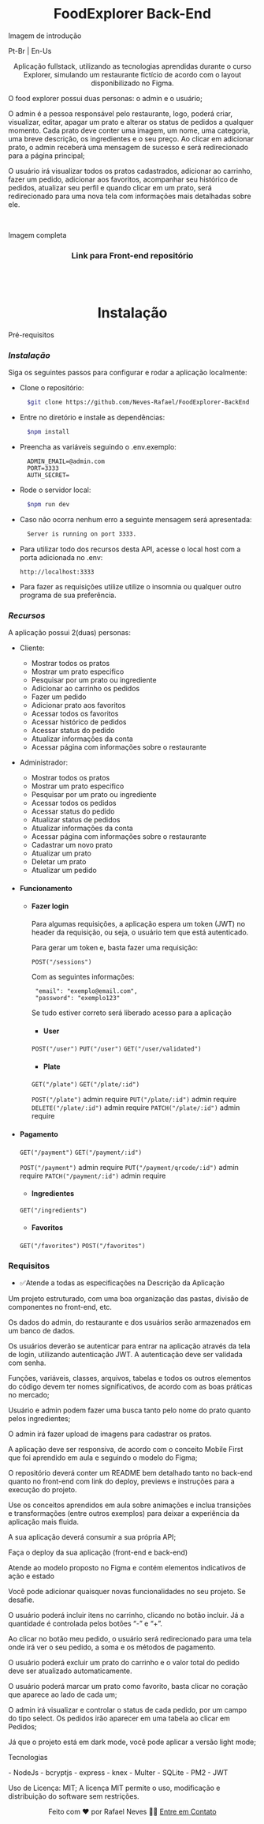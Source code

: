 <h1 align="center">FoodExplorer Back-End</h1>

<p>Imagem de introdução</p>

<p>Pt-Br | En-Us</p>

<p align="center">Aplicação fullstack, utilizando as tecnologias aprendidas durante o curso Explorer, simulando um restaurante fictício de acordo com o layout disponibilizado no Figma.

O food explorer possui duas personas: o admin e o usuário;

O admin é a pessoa responsável pelo restaurante, logo, poderá criar, visualizar, editar, apagar um prato e alterar os status de pedidos a qualquer momento. Cada prato deve conter uma imagem, um nome, uma categoria, uma breve descrição, os ingredientes e o seu preço. Ao clicar em adicionar prato, o admin receberá uma mensagem de sucesso e será redirecionado para a página principal;

O usuário irá visualizar todos os pratos cadastrados, adicionar ao carrinho, fazer um pedido, adicionar aos favoritos, acompanhar seu histórico de pedidos, atualizar seu perfil e quando clicar em um prato, será redirecionado para uma nova tela com informações mais detalhadas sobre ele.</p>
<br/>

<p>Imagem completa</p>

<h3 align="center">Link para Front-end repositório</h3>
<br/>
<br/>

<h1 align="center">Instalação</h1>

<p>Pré-requisitos</p>

### _Instalação_

Siga os seguintes passos para configurar e rodar a aplicação localmente:

- Clone o repositório:

  ```bash
    $git clone https://github.com/Neves-Rafael/FoodExplorer-BackEnd
  ```

- Entre no diretório e instale as dependências:

  ```bash
    $npm install
  ```

- Preencha as variáveis seguindo o .env.exemplo:

  ```JS
    ADMIN_EMAIL=@admin.com
    PORT=3333
    AUTH_SECRET=
  ```

- Rode o servidor local:

  ```bash
    $npm run dev
  ```

- Caso não ocorra nenhum erro a seguinte mensagem será apresentada:

  ```bash
    Server is running on port 3333.
  ```

- Para utilizar todo dos recursos desta API, acesse o local host com a porta adicionada no .env:

  `http://localhost:3333`

- Para fazer as requisições utilize utilize o insomnia ou qualquer outro programa de sua preferência.

### _Recursos_

A aplicação possui 2(duas) personas:

- Cliente:

  - Mostrar todos os pratos
  - Mostrar um prato especifico
  - Pesquisar por um prato ou ingrediente
  - Adicionar ao carrinho os pedidos
  - Fazer um pedido
  - Adicionar prato aos favoritos
  - Acessar todos os favoritos
  - Acessar histórico de pedidos
  - Acessar status do pedido
  - Atualizar informações da conta
  - Acessar página com informações sobre o restaurante

- Administrador:

  - Mostrar todos os pratos
  - Mostrar um prato especifico
  - Pesquisar por um prato ou ingrediente
  - Acessar todos os pedidos
  - Acessar status do pedido
  - Atualizar status de pedidos
  - Atualizar informações da conta
  - Acessar página com informações sobre o restaurante
  - Cadastrar um novo prato
  - Atualizar um prato
  - Deletar um prato
  - Atualizar um pedido

- #### **Funcionamento**

  - #### **Fazer login**

    Para algumas requisições, a aplicação espera um token (JWT) no header da requisição, ou seja, o usuário tem que está autenticado.

    Para gerar um token e, basta fazer uma requisição:

    `POST("/sessions")`

    Com as seguintes informações:

    ```
     "email": "exemplo@email.com",
     "password": "exemplo123"
    ```

    Se tudo estiver correto será liberado acesso para a aplicação

    - #### **User**

    `POST("/user")`
    `PUT("/user")`
    `GET("/user/validated")`

    - #### **Plate**

    `GET("/plate")`
    `GET("/plate/:id")`

    `POST("/plate")` admin require
    `PUT("/plate/:id")` admin require
    `DELETE("/plate/:id")` admin require
    `PATCH("/plate/:id")` admin require

- #### **Pagamento**

  `GET("/payment")`
  `GET("/payment/:id")`

  `POST("/payment")` admin require
  `PUT("/payment/qrcode/:id")` admin require
  `PATCH("/payment/:id")` admin require

  - #### **Ingredientes**

  `GET("/ingredients")`

  - #### **Favoritos**

  `GET("/favorites")`
  `POST("/favorites")`

### Requisitos

- ✅Atende a todas as especificações na Descrição da Aplicação

Um projeto estruturado, com uma boa organização das pastas, divisão de componentes no front-end, etc.

Os dados do admin, do restaurante e dos usuários serão armazenados em um banco de dados.

Os usuários deverão se autenticar para entrar na aplicação através da tela de login, utilizando autenticação JWT. A autenticação deve ser validada com senha.

Funções, variáveis, classes, arquivos, tabelas e todos os outros elementos do código devem ter nomes significativos, de acordo com as boas práticas no mercado;

Usuário e admin podem fazer uma busca tanto pelo nome do prato quanto pelos ingredientes;

O admin irá fazer upload de imagens para cadastrar os pratos.

A aplicação deve ser responsiva, de acordo com o conceito Mobile First que foi aprendido em aula e seguindo o modelo do Figma;

O repositório deverá conter um README bem detalhado tanto no back-end quanto no front-end com link do deploy, previews e instruções para a execução do projeto.

Use os conceitos aprendidos em aula sobre animações e inclua transições e transformações (entre outros exemplos) para deixar a experiência da aplicação mais fluida.

A sua aplicação deverá consumir a sua própria API;

Faça o deploy da sua aplicação (front-end e back-end)

Atende ao modelo proposto no Figma e contém elementos indicativos de ação e estado

Você pode adicionar quaisquer novas funcionalidades no seu projeto. Se desafie.

O usuário poderá incluir itens no carrinho, clicando no botão incluir. Já a quantidade é controlada pelos botões “-” e “+”.

Ao clicar no botão meu pedido, o usuário será redirecionado para uma tela onde irá ver o seu pedido, a soma e os métodos de pagamento.

O usuário poderá excluir um prato do carrinho e o valor total do pedido deve ser atualizado automaticamente.

O usuário poderá marcar um prato como favorito, basta clicar no coração que aparece ao lado de cada um;

O admin irá visualizar e controlar o status de cada pedido, por um campo do tipo select. Os pedidos irão aparecer em uma tabela ao clicar em Pedidos;

Já que o projeto está em dark mode, você pode aplicar a versão light mode;

<p>Tecnologias</p>
- NodeJs
- bcryptjs
- express
- knex
- Multer
- SQLite
- PM2
- JWT

Uso de Licença: MIT;
A licença MIT permite o uso, modificação e distribuição do software sem restrições.

<p align="center">Feito com ❤️ por Rafael Neves 👋🏽 <a href="https://www.linkedin.com/in/rafael-neves-profile/">Entre em Contato</a></p>
